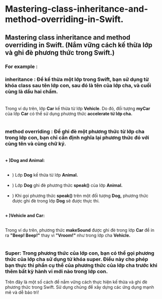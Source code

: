 # Mastering-class-inheritance-and-method-overriding-in-Swift.
## Mastering class inheritance and method overriding in Swift. (Nắm vững cách kế thừa lớp và ghi đè phương thức trong Swift.)
### For example : 
### **inheritance :**  Để kế thừa một lớp trong Swift, bạn sử dụng từ khóa class sau tên lớp con, sau đó là tên của lớp cha, và cuối cùng là dấu hai chấm. <br><br>
Trong ví dụ trên, lớp **Car** kế thừa từ lớp **Vehicle**. Do đó, đối tượng **myCar** của lớp **Car** có thể sử dụng phương thức **accelerate từ lớp cha.** <br><br>
### **method overriding :**  Để ghi đè một phương thức từ lớp cha trong lớp con, bạn chỉ cần định nghĩa lại phương thức đó với cùng tên và cùng chữ ký. <br><br>
**+ )Dog and Animal:** <br><br>
+ ) Lớp **Dog** kế thừa từ lớp **Animal.** <br><br>
+ ) Lớp **Dog** ghi đè phương thức **speak()** của lớp **Animal.** <br><br>
+ ) Khi gọi phương thức **speak()** trên một đối tượng **Dog,** phương thức được ghi đè trong lớp **Dog** sẽ được thực thi. <br><br>

**+ )Vehicle and Car:** <br><br>

Trong ví dụ trên, phương thức **makeSound** được ghi đè trong lớp **Car** để in ra **"Beep! Beep!"** thay vì **"Vroom!"** như trong lớp cha **Vehicle.** <br><br>


### Super: Trong phương thức của lớp con, bạn có thể gọi phương thức của lớp cha sử dụng từ khóa super. Điều này cho phép bạn thực thi phần cụ thể của phương thức của lớp cha trước khi thêm bất kỳ hành vi mới nào trong lớp con.
Trên đây là một số cách để nắm vững cách thực hiện kế thừa và ghi đè phương thức trong Swift. Sử dụng chúng để xây dựng các ứng dụng mạnh mẽ và dễ bảo trì!








